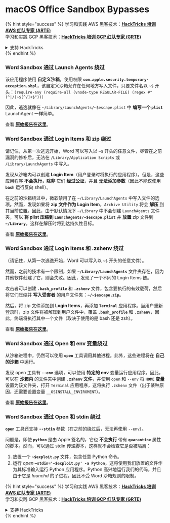 # macOS Office Sandbox Bypasses

{% hint style="success" %}
学习和实践 AWS 黑客技术：<img src="/.gitbook/assets/arte.png" alt="" data-size="line">[**HackTricks 培训 AWS 红队专家 (ARTE)**](https://training.hacktricks.xyz/courses/arte)<img src="/.gitbook/assets/arte.png" alt="" data-size="line">\
学习和实践 GCP 黑客技术：<img src="/.gitbook/assets/grte.png" alt="" data-size="line">[**HackTricks 培训 GCP 红队专家 (GRTE)**<img src="/.gitbook/assets/grte.png" alt="" data-size="line">](https://training.hacktricks.xyz/courses/grte)

<details>

<summary>支持 HackTricks</summary>

* 查看 [**订阅计划**](https://github.com/sponsors/carlospolop)!
* **加入** 💬 [**Discord 群组**](https://discord.gg/hRep4RUj7f) 或 [**Telegram 群组**](https://t.me/peass) 或 **关注** 我们的 **Twitter** 🐦 [**@hacktricks\_live**](https://twitter.com/hacktricks\_live)**.**
* **通过向** [**HackTricks**](https://github.com/carlospolop/hacktricks) 和 [**HackTricks Cloud**](https://github.com/carlospolop/hacktricks-cloud) GitHub 仓库提交 PR 分享黑客技巧。

</details>
{% endhint %}

### Word Sandbox 通过 Launch Agents 绕过

该应用程序使用 **自定义沙箱**，使用权限 **`com.apple.security.temporary-exception.sbpl`**，该自定义沙箱允许在任何地方写入文件，只要文件名以 `~$` 开头：`(require-any (require-all (vnode-type REGULAR-FILE) (regex #"(^|/)~$[^/]+$")))`

因此，逃逸就像在 `~/Library/LaunchAgents/~$escape.plist` 中 **编写一个 `plist`** LaunchAgent 一样简单。

查看 [**原始报告在这里**](https://www.mdsec.co.uk/2018/08/escaping-the-sandbox-microsoft-office-on-macos/)。

### Word Sandbox 通过 Login Items 和 zip 绕过

请记住，从第一次逃逸开始，Word 可以写入以 `~$` 开头的任意文件，尽管在之前漏洞的修补后，无法在 `/Library/Application Scripts` 或 `/Library/LaunchAgents` 中写入。

发现从沙箱内可以创建 **Login Item**（用户登录时将执行的应用程序）。但是，这些应用程序 **不会执行，除非** 它们 **经过公证**，并且 **无法添加参数**（因此不能仅使用 **`bash`** 运行反向 shell）。

在之前的沙箱绕过中，微软禁用了在 `~/Library/LaunchAgents` 中写入文件的选项。然而，发现如果将 **zip 文件作为 Login Item**，`Archive Utility` 将会 **解压** 到其当前位置。因此，由于默认情况下 `~/Library` 中不会创建 `LaunchAgents` 文件夹，可以 **将 plist 压缩到 `LaunchAgents/~$escape.plist`** 并 **放置** zip 文件到 **`~/Library`**，这样在解压时将到达持久性目标。

查看 [**原始报告在这里**](https://objective-see.org/blog/blog\_0x4B.html)。

### Word Sandbox 通过 Login Items 和 .zshenv 绕过

（请记住，从第一次逃逸开始，Word 可以写入以 `~$` 开头的任意文件）。

然而，之前的技术有一个限制，如果 **`~/Library/LaunchAgents`** 文件夹存在，因为其他软件创建了它，则会失败。因此，发现了一个不同的 Login Items 链。

攻击者可以创建 **`.bash_profile`** 和 **`.zshenv`** 文件，包含要执行的有效载荷，然后将它们压缩并 **写入受害者** 的用户文件夹：**`~/~$escape.zip`**。

然后，将 zip 文件添加到 **Login Items**，再添加 **`Terminal`** 应用程序。当用户重新登录时，zip 文件将被解压到用户文件中，覆盖 **`.bash_profile`** 和 **`.zshenv`**，因此，终端将执行其中一个文件（取决于使用的是 bash 还是 zsh）。

查看 [**原始报告在这里**](https://desi-jarvis.medium.com/office365-macos-sandbox-escape-fcce4fa4123c)。

### Word Sandbox 通过 Open 和 env 变量绕过

从沙箱进程中，仍然可以使用 **`open`** 工具调用其他进程。此外，这些进程将在 **自己的沙箱** 中运行。

发现 open 工具有 **`--env`** 选项，可以使用 **特定的 env** 变量运行应用程序。因此，可以在 **沙箱内** 的文件夹中创建 **`.zshenv` 文件**，并使用 `open` 和 `--env` 将 **`HOME` 变量** 设置为该文件夹，打开 `Terminal` 应用程序，这将执行 `.zshenv` 文件（出于某种原因，还需要设置变量 `__OSINSTALL_ENVIROMENT`）。

查看 [**原始报告在这里**](https://perception-point.io/blog/technical-analysis-of-cve-2021-30864/)。

### Word Sandbox 通过 Open 和 stdin 绕过

**`open`** 工具还支持 **`--stdin`** 参数（在之前的绕过后，无法再使用 `--env`）。

问题是，即使 **`python`** 是由 Apple 签名的，它也 **不会执行** 带有 **`quarantine`** 属性的脚本。然而，可以通过 stdin 传递脚本，这样就不会检查它是否被隔离：

1. 放置一个 **`~$exploit.py`** 文件，包含任意 Python 命令。
2. 运行 _open_ **`–stdin='~$exploit.py' -a Python`**，这将使用我们放置的文件作为其标准输入运行 Python 应用程序。Python 高兴地运行我们的代码，并且由于它是 _launchd_ 的子进程，因此不受 Word 沙箱规则的限制。

{% hint style="success" %}
学习和实践 AWS 黑客技术：<img src="/.gitbook/assets/arte.png" alt="" data-size="line">[**HackTricks 培训 AWS 红队专家 (ARTE)**](https://training.hacktricks.xyz/courses/arte)<img src="/.gitbook/assets/arte.png" alt="" data-size="line">\
学习和实践 GCP 黑客技术：<img src="/.gitbook/assets/grte.png" alt="" data-size="line">[**HackTricks 培训 GCP 红队专家 (GRTE)**<img src="/.gitbook/assets/grte.png" alt="" data-size="line">](https://training.hacktricks.xyz/courses/grte)

<details>

<summary>支持 HackTricks</summary>

* 查看 [**订阅计划**](https://github.com/sponsors/carlospolop)!
* **加入** 💬 [**Discord 群组**](https://discord.gg/hRep4RUj7f) 或 [**Telegram 群组**](https://t.me/peass) 或 **关注** 我们的 **Twitter** 🐦 [**@hacktricks\_live**](https://twitter.com/hacktricks\_live)**.**
* **通过向** [**HackTricks**](https://github.com/carlospolop/hacktricks) 和 [**HackTricks Cloud**](https://github.com/carlospolop/hacktricks-cloud) GitHub 仓库提交 PR 分享黑客技巧。

</details>
{% endhint %}
